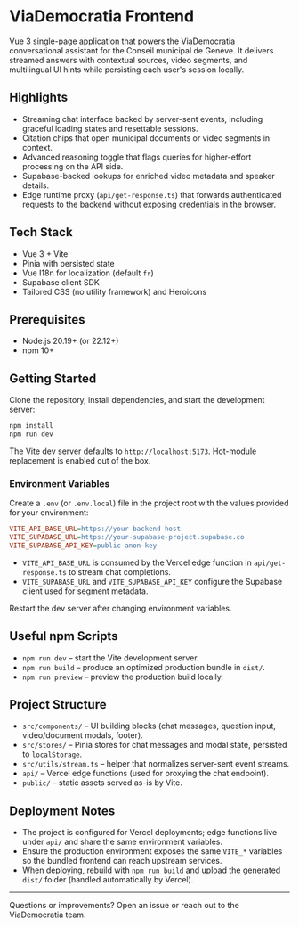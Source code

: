 # ViaDemocratia Frontend

Vue 3 single-page application that powers the ViaDemocratia conversational assistant for the Conseil municipal de Genève. It delivers streamed answers with contextual sources, video segments, and multilingual UI hints while persisting each user's session locally.

## Highlights
- Streaming chat interface backed by server-sent events, including graceful loading states and resettable sessions.
- Citation chips that open municipal documents or video segments in context.
- Advanced reasoning toggle that flags queries for higher-effort processing on the API side.
- Supabase-backed lookups for enriched video metadata and speaker details.
- Edge runtime proxy (`api/get-response.ts`) that forwards authenticated requests to the backend without exposing credentials in the browser.

## Tech Stack
- Vue 3 + Vite
- Pinia with persisted state
- Vue I18n for localization (default `fr`)
- Supabase client SDK
- Tailored CSS (no utility framework) and Heroicons

## Prerequisites
- Node.js 20.19+ (or 22.12+)
- npm 10+

## Getting Started
Clone the repository, install dependencies, and start the development server:

```bash
npm install
npm run dev
```

The Vite dev server defaults to `http://localhost:5173`. Hot-module replacement is enabled out of the box.

### Environment Variables
Create a `.env` (or `.env.local`) file in the project root with the values provided for your environment:

```ini
VITE_API_BASE_URL=https://your-backend-host
VITE_SUPABASE_URL=https://your-supabase-project.supabase.co
VITE_SUPABASE_API_KEY=public-anon-key
```

- `VITE_API_BASE_URL` is consumed by the Vercel edge function in `api/get-response.ts` to stream chat completions.
- `VITE_SUPABASE_URL` and `VITE_SUPABASE_API_KEY` configure the Supabase client used for segment metadata.

Restart the dev server after changing environment variables.

## Useful npm Scripts
- `npm run dev` – start the Vite development server.
- `npm run build` – produce an optimized production bundle in `dist/`.
- `npm run preview` – preview the production build locally.

## Project Structure
- `src/components/` – UI building blocks (chat messages, question input, video/document modals, footer).
- `src/stores/` – Pinia stores for chat messages and modal state, persisted to `localStorage`.
- `src/utils/stream.ts` – helper that normalizes server-sent event streams.
- `api/` – Vercel edge functions (used for proxying the chat endpoint).
- `public/` – static assets served as-is by Vite.

## Deployment Notes
- The project is configured for Vercel deployments; edge functions live under `api/` and share the same environment variables.
- Ensure the production environment exposes the same `VITE_*` variables so the bundled frontend can reach upstream services.
- When deploying, rebuild with `npm run build` and upload the generated `dist/` folder (handled automatically by Vercel).

---
Questions or improvements? Open an issue or reach out to the ViaDemocratia team.
